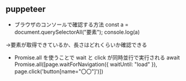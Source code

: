## puppeteer

- ブラウザのコンソールで確認する方法
  const a = document.querySelectorAll("要素");
  console.log(a)

&rarr;要素が取得できているか、長さはどれくらいか確認できる

- Promise.all を使うことで wait と click が同時並行で実行される
  await Promise.all([page.waitForNavigation({ waitUntil: "load" }), page.click('button[name="〇〇"]')])
